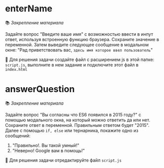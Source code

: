 # enterName

📚 _Закрепление материала_

Задайте вопрос "Введите ваше имя" с возможностью ввести в инпут ответ, используя встроенную функцию браузера. Сохраните значение в переменной. Затем выведите следующее сообщение в модальном окне: "Рад приветствовать вас, `здесь имя которое ввел пользователь`"

📝 Для решения задачи создайте файл с расширением js в этой папке: `script.js`, выполните в нем задание и подключите этот файл в `index.html`


# answerQuestion 

📚 _Закрепление материала_

Задайте вопрос "Вы согласны что ES6 появился в 2015 году?" с помощью модального окна, на который можно ответить да или нет.
Сохраните ответ в переменной. Правильным ответом будет "2015". 
Далее с помощью `if, else` или тернарника, покажите одно из сообщений: 
1) "Правильно!. Вы такой умный!"
2) "Неверно! Google вам в помощь!"

📝 Для решения задачи отредактируйте файл `script.js`


